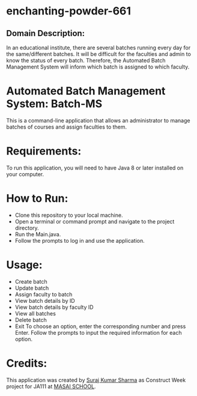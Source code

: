 # enchanting-powder-661
## Domain Description:  
In an educational institute, there are several batches running every day for the same/different batches. It will be difficult for the faculties and admin to know the status of every batch. Therefore, the Automated Batch Management System will inform which batch is assigned to which faculty.

# Automated Batch Management System: Batch-MS
This is a command-line application that allows an administrator to manage batches of courses and assign faculties to them.


# Requirements:
To run this application, you will need to have Java 8 or later installed on your computer.

# How to Run:
* Clone this repository to your local machine.
* Open a terminal or command prompt and navigate to the project directory.
* Run the Main.java.
* Follow the prompts to log in and use the application.

# Usage:
* Create batch
* Update batch
* Assign faculty to batch
* View batch details by ID
* View batch details by faculty ID
* View all batches
* Delete batch
* Exit
To choose an option, enter the corresponding number and press Enter. Follow the prompts to input the required information for each option.

# Credits:
This application was created by [Suraj Kumar Sharma](https://geniusuraj.in) as Construct Week project for JA111 at [MASAI SCHOOL](https://www.masaischool.com/).
